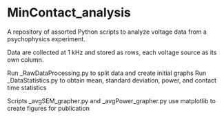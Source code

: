 # MinContact_analysis

A repository of assorted Python scripts to analyze voltage data from a psychophysics experiment.

Data are collected at 1 kHz and stored as rows, each voltage source as its own column.

Run _RawDataProcessing.py to split data and create initial graphs
Run _DataStatistics.py to obtain mean, standard deviation, power, and contact time statistics

Scripts _avgSEM_grapher.py and _avgPower_grapher.py use matplotlib to create figures for 
publication
